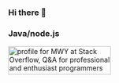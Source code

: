 ### Hi there 👋
### Java/node.js
<a href="https://stackoverflow.com/users/4906451/mwy"><img src="https://stackoverflow.com/users/flair/4906451.png" width="208" height="58" alt="profile for MWY at Stack Overflow, Q&amp;A for professional and enthusiast programmers" title="profile for MWY at Stack Overflow, Q&amp;A for professional and enthusiast programmers"></a>

<!--
**maweiyi/maweiyi** is a ✨ _special_ ✨ repository because its `README.md` (this file) appears on your GitHub profile.

Here are some ideas to get you started:

- 🔭 I’m currently working on ...
- 🌱 I’m currently learning ...
- 👯 I’m looking to collaborate on ...
- 🤔 I’m looking for help with ...
- 💬 Ask me about ...
- 📫 How to reach me: ...
- 😄 Pronouns: ...
- ⚡ Fun fact: ...
-->
